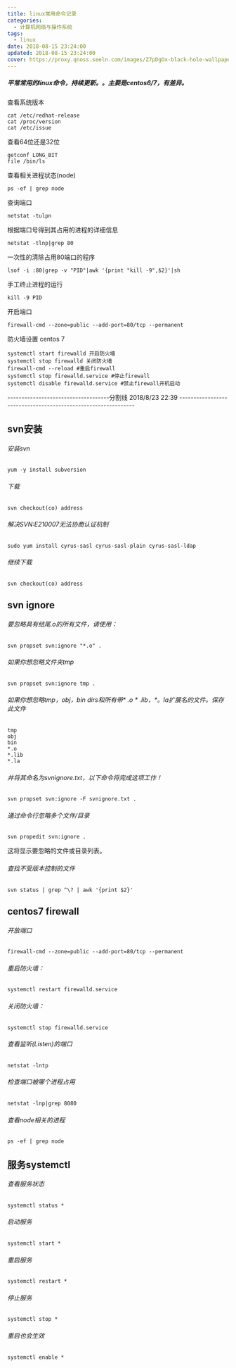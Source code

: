 ```yaml
---
title: linux常用命令记录
categories:
  - 计算机网络与操作系统
tags:
  - linux
date: 2018-08-15 23:24:00
updated: 2018-08-15 23:24:00
cover: https://proxy.qnoss.seeln.com/images/Z7pDgOx-black-hole-wallpaper.jpg
---
```

##### 平常常用的linux命令，持续更新。。主要是centos6/7，有差异。

查看系统版本
```
cat /etc/redhat-release
cat /proc/version
cat /etc/issue
```

查看64位还是32位
```
getconf LONG_BIT
file /bin/ls
```

查看相关进程状态(node)
```
ps -ef | grep node
```
查询端口
```
netstat -tulpn
```
根据端口号得到其占用的进程的详细信息
```
netstat -tlnp|grep 80
```
一次性的清除占用80端口的程序
```
lsof -i :80|grep -v "PID"|awk '{print "kill -9",$2}'|sh
```
手工终止进程的运行
```
kill -9 PID
```
开启端口
```
firewall-cmd --zone=public --add-port=80/tcp --permanent
```
防火墙设置 centos 7
```
systemctl start firewalld 开启防火墙
systemctl stop firewalld 关闭防火墙
firewall-cmd --reload #重启firewall
systemctl stop firewalld.service #停止firewall
systemctl disable firewalld.service #禁止firewall开机启动
```




------------------------------------分割线 2018/8/23 22:39 --------------------------------------------------------------



## svn安装
###### 安装svn
```
yum -y install subversion
```
###### 下载
```
svn checkout(co) address
```
###### 解决SVN:E210007无法协商认证机制
```
sudo yum install cyrus-sasl cyrus-sasl-plain cyrus-sasl-ldap
```
###### 继续下载
```
svn checkout(co) address
```
## svn ignore
###### 要忽略具有结尾.o的所有文件，请使用：
```
svn propset svn:ignore "*.o" .
```
###### 如果你想忽略文件夹tmp
```
svn propset svn:ignore tmp .
```
###### 如果你想忽略tmp，obj，bin dirs和所有带* .o * .lib，*。la扩展名的文件。保存此文件
```
tmp
obj
bin
*.o
*.lib
*.la
```
###### 并将其命名为svnignore.txt，以下命令将完成这项工作！
<!--more-->
```
svn propset svn:ignore -F svnignore.txt .
```
###### 通过命令行忽略多个文件/目录
```
svn propedit svn:ignore .
```
这将显示要忽略的文件或目录列表。
###### 查找不受版本控制的文件
```
svn status | grep ^\? | awk '{print $2}'
```

## centos7 firewall
###### 开放端口
```
firewall-cmd --zone=public --add-port=80/tcp --permanent
```
###### 重启防火墙：
```
systemctl restart firewalld.service 
```
###### 关闭防火墙：
```
systemctl stop firewalld.service 
```
###### 查看监听(Listen)的端口
```
netstat -lntp
```
###### 检查端口被哪个进程占用
```
netstat -lnp|grep 8080
```
###### 查看node相关的进程
```
ps -ef | grep node
```
## 服务systemctl
###### 查看服务状态
```
systemctl status *
```
###### 启动服务
```
systemctl start *
```
###### 重启服务
```
systemctl restart *
```
###### 停止服务
```
systemctl stop *
```
###### 重启也会生效
```
systemctl enable *
```



